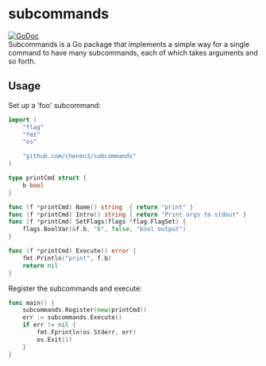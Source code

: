 # subcommands #

[![GoDoc](https://godoc.org/github.com/chenen3/subcommands?status.svg)](https://godoc.org/github.com/chenen3/subcommands)  
Subcommands is a Go package that implements a simple way for a single command to
have many subcommands, each of which takes arguments and so forth.

## Usage ##

Set up a 'foo' subcommand:

```go
import (
	"flag"
	"fmt"
	"os"

	"github.com/chenen3/subcommands"
)

type printCmd struct {
	b bool
}

func (f *printCmd) Name() string  { return "print" }
func (f *printCmd) Intro() string { return "Print args to stdout" }
func (f *printCmd) SetFlags(flags *flag.FlagSet) {
	flags.BoolVar(&f.b, "b", false, "bool output")
}

func (f *printCmd) Execute() error {
	fmt.Println("print", f.b)
	return nil
}

```

Register the subcommands and execute:

```go
func main() {
	subcommands.Register(new(printCmd))
	err := subcommands.Execute()
	if err != nil {
		fmt.Fprintln(os.Stderr, err)
		os.Exit(1)
	}
}
```

